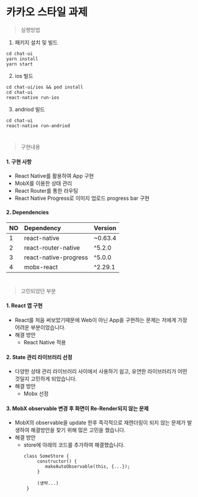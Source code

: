# 카카오 스타일 과제

> 실행방법

1. 패키지 설치 및 빌드
```
cd chat-ui
yarn install
yarn start
```
2. ios 빌드
```
cd chat-ui/ios && pod install
cd chat-ui
react-native run-ios 
```
3. andriod 빌드
```
cd chat-ui
react-native run-andriod
```

#
> 구현내용

#### 1. 구현 사항
* React Native를 활용하여 App 구현
* MobX를 이용한 상태 관리
* React Router를 통한 라우팅
* React Native Progress로 이미지 업로드 progress bar 구현

#### 2. Dependencies
|NO | Dependency             | Version    |
|---|:-----------------------|------------|
|1  | react-native           | ~0.63.4    |
|2  | react-router-native    | ^5.2.0     |
|3  | react-native-progress  | ^5.0.0     |
|4  | mobx-react             | ^2.29.1    |

#
> 고민되었던 부분

#### 1. React 앱 구현
* React를 처음 써보았기때문에 Web이 아닌 App을 구현하는 문제는 저에게 가장 어려운 부분이었습니다.
* 해결 방안
    * React Native 적용

#### 2. State 관리 라이브러리 선정
* 다양한 상태 관리 라이브러리 사이에서 사용하기 쉽고, 유연한 라이브러리가 어떤 것일지 고민하게 되었습니다.
* 해결 방안
    * Mobx 선정

#### 3. MobX observable 변경 후 화면이 Re-Render되지 않는 문제
* MobX의 observable을 update 한후 즉각적으로 재렌더링이 되지 않는 문제가 발생하여 해결방안을 
  찾기 위해 많은 고민을 했습니다.
* 해결 방안  
  * store에 아래의 코드를 추가하여 해결했습니다.
    ```
    class SomeStore {
         constructor() {
            makeAutoObservable(this, {...});
         }
         
         (생략...) 
     }
    ```


